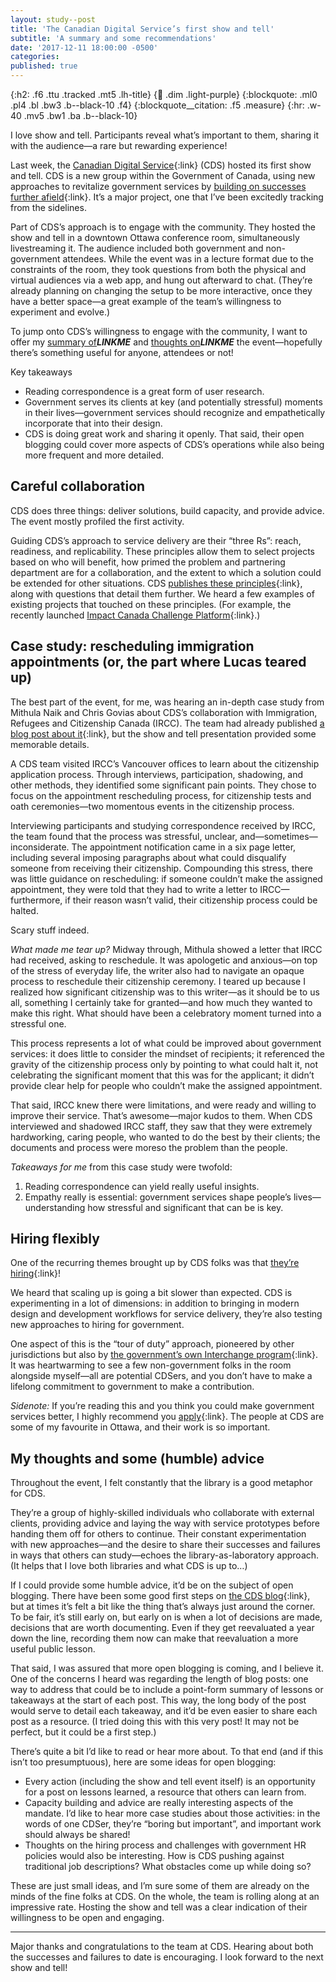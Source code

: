 ```yaml
---
layout: study--post
title: 'The Canadian Digital Service’s first show and tell'
subtitle: 'A summary and some recommendations'
date: '2017-12-11 18:00:00 -0500'
categories:
published: true
---
```


{:h2: .f6 .ttu .tracked .mt5 .lh-title}
{:link: .dim .light-purple}
{:blockquote: .ml0 .pl4 .bl .bw3 .b--black-10 .f4}
{:blockquote__citation: .f5 .measure}
{:hr: .w-40 .mv5 .bw1 .ba .b--black-10}

I love show and tell. Participants reveal what’s important to them, sharing it with the audience—a rare but rewarding experience!

Last week, the [Canadian Digital Service](https://digital.canada.ca){:link} (CDS) hosted its first show and tell. CDS is a new group within the Government of Canada, using new approaches to revitalize government services by [building on successes further afield](https://digital.canada.ca/2017/07/28/think-big-start-small/){:link}. It’s a major project, one that I’ve been excitedly tracking from the sidelines.

Part of CDS’s approach is to engage with the community. They hosted the show and tell in a downtown Ottawa conference room, simultaneously livestreaming it. The audience included both government and non-government attendees. While the event was in a lecture format due to the constraints of the room, they took questions from both the physical and virtual audiences via a web app, and hung out afterward to chat. (They’re already planning on changing the setup to be more interactive, once they have a better space—a great example of the team’s willingness to experiment and evolve.)

To jump onto CDS’s willingness to engage with the community, I want to offer my [summary of]()***LINKME*** and [thoughts on]()***LINKME*** the event—hopefully there’s something useful for anyone, attendees or not!

Key takeaways

* Reading correspondence is a great form of user research.
* Government serves its clients at key (and potentially stressful) moments in their lives—government services should recognize and empathetically incorporate that into their design.
* CDS is doing great work and sharing it openly. That said, their open blogging could cover more aspects of CDS’s operations while also being more frequent and more detailed.

## Careful collaboration

CDS does three things: deliver solutions, build capacity, and provide advice. The event mostly profiled the first activity.

Guiding CDS’s approach to service delivery are their “three Rs”: reach, readiness, and replicability. These principles allow them to select projects based on who will benefit, how primed the problem and partnering department are for a collaboration, and the extent to which a solution could be extended for other situations. CDS [publishes these principles](https://digital.canada.ca/how-we-work/){:link}, along with questions that detail them further. We heard a few examples of existing projects that touched on these principles. (For example, the recently launched [Impact Canada Challenge Platform](https://digital.canada.ca/2017/12/07/always-a-challenge/){:link}.)

## Case study: rescheduling immigration appointments (or, the part where Lucas teared up)

The best part of the event, for me, was hearing an in-depth case study from Mithula Naik and Chris Govias about CDS’s collaboration with Immigration, Refugees and Citizenship Canada (IRCC). The team had already published [a blog post about it](https://digital.canada.ca/2017/10/24/framing-a-design-problem/){:link}, but the show and tell presentation provided some memorable details.

A CDS team visited IRCC’s Vancouver offices to learn about the citizenship application process. Through interviews, participation, shadowing, and other methods, they identified some significant pain points. They chose to focus on the appointment rescheduling process, for citizenship tests and oath ceremonies—two momentous events in the citizenship process.

Interviewing participants and studying correspondence received by IRCC, the team found that the process was stressful, unclear, and—sometimes—inconsiderate. The appointment notification came in a six page letter, including several imposing paragraphs about what could disqualify someone from receiving their citizenship. Compounding this stress, there was little guidance on rescheduling: if someone couldn’t make the assigned appointment, they were told that they had to write a letter to IRCC—furthermore, if their reason wasn’t valid, their citizenship process could be halted.

Scary stuff indeed.

*What made me tear up?* Midway through, Mithula showed a letter that IRCC had received, asking to reschedule. It was apologetic and anxious—on top of the stress of everyday life, the writer also had to navigate an opaque process to reschedule their citizenship ceremony. I teared up because I realized how significant citizenship was to this writer—as it should be to us all, something I certainly take for granted—and how much they wanted to make this right. What should have been a celebratory moment turned into a stressful one.

This process represents a lot of what could be improved about government services: it does little to consider the mindset of recipients; it referenced the gravity of the citizenship process only by pointing to what could halt it, not celebrating the significant moment that this was for the applicant; it didn’t provide clear help for people who couldn’t make the assigned appointment.

That said, IRCC knew there were limitations, and were ready and willing to improve their service. That’s awesome—major kudos to them. When CDS interviewed and shadowed IRCC staff, they saw that they were extremely hardworking, caring people, who wanted to do the best by their clients; the documents and process were moreso the problem than the people.

*Takeaways for me* from this case study were twofold:

1. Reading correspondence can yield really useful insights.
2. Empathy really is essential: government services shape people’s lives—understanding how stressful and significant that can be is key.

## Hiring flexibly

One of the recurring themes brought up by CDS folks was that [they’re hiring](https://digital.canada.ca/work-with-us/){:link}!

We heard that scaling up is going a bit slower than expected. CDS is experimenting in a lot of dimensions: in addition to bringing in modern design and development workflows for service delivery, they’re also testing new approaches to hiring for government.

One aspect of this is the “tour of duty” approach, pioneered by other jurisdictions but also by [the government’s own Interchange program](https://www.canada.ca/en/treasury-board-secretariat/services/professional-development/interchange-canada.html){:link}. It was heartwarming to see a few non-government folks in the room alongside myself—all are potential CDSers, and you don’t have to make a lifelong commitment to government to make a contribution.

*Sidenote:* If you’re reading this and you think you could make government services better, I highly recommend you [apply](https://digital.canada.ca/work-with-us/){:link}. The people at CDS are some of my favourite in Ottawa, and their work is so important.

## My thoughts and some (humble) advice

Throughout the event, I felt constantly that the library is a good metaphor for CDS.

They’re a group of highly-skilled individuals who collaborate with external clients, providing advice and laying the way with service prototypes before handing them off for others to continue. Their constant experimentation with new approaches—and the desire to share their successes and failures in ways that others can study—echoes the library-as-laboratory approach. (It helps that I love both libraries and what CDS is up to…)

If I could provide some humble advice, it’d be on the subject of open blogging. There have been some good first steps on [the CDS blog](https://digital.canada.ca/blog/){:link}, but at times it’s felt a bit like the thing that’s always just around the corner. To be fair, it’s still early on, but early on is when a lot of decisions are made, decisions that are worth documenting. Even if they get reevaluated a year down the line, recording them now can make that reevaluation a more useful public lesson.

That said, I was assured that more open blogging is coming, and I believe it. One of the concerns I heard was regarding the length of blog posts: one way to address that could be to include a point-form summary of lessons or takeaways at the start of each post. This way, the long body of the post would serve to detail each takeaway, and it’d be even easier to share each post as a resource. (I tried doing this with this very post! It may not be perfect, but it could be a first step.)

There’s quite a bit I’d like to read or hear more about. To that end (and if this isn’t too presumptuous), here are some ideas for open blogging:

* Every action (including the show and tell event itself) is an opportunity for a post on lessons learned, a resource that others can learn from.
* Capacity building and advice are really interesting aspects of the mandate. I’d like to hear more case studies about those activities: in the words of one CDSer, they’re “boring but important”, and important work should always be shared!
* Thoughts on the hiring process and challenges with government HR policies would also be interesting. How is CDS pushing against traditional job descriptions? What obstacles come up while doing so?

These are just small ideas, and I’m sure some of them are already on the minds of the fine folks at CDS. On the whole, the team is rolling along at an impressive rate. Hosting the show and tell was a clear indication of their willingness to be open and engaging.

***

Major thanks and congratulations to the team at CDS. Hearing about both the successes and failures to date is encouraging. I look forward to the next show and tell!